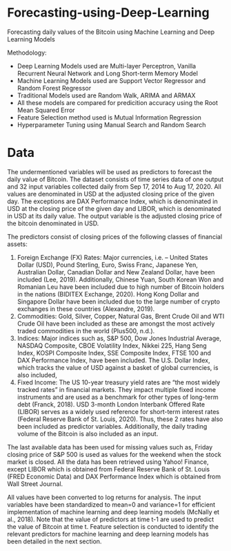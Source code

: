 # Forecasting-using-Deep-Learning
Forecasting daily values of the Bitcoin using Machine Learning and Deep Learning Models

Methodology:
- Deep Learning Models used are Multi-layer Perceptron, Vanilla Recurrent Neural Network and Long Short-term Memory Model
- Machine Learning Models used are Support Vector Regressor and Random Forest Regressor
- Traditional Models used are Random Walk, ARIMA and ARMAX
- All these models are compared for predicition accuracy using the Root Mean Squared Error
- Feature Selection method used is Mutual Information Regression
- Hyperparameter Tuning using Manual Search and Random Search

# Data
The undermentioned variables will be used as predictors to forecast the daily value of Bitcoin. The dataset consists of time series data of one output and 32 input variables collected daily from Sep 17, 2014 to Aug 17, 2020. All values are denominated in USD at the adjusted closing price of the given day. The exceptions are DAX Performance Index, which is denominated in USD at the closing price of the given day and LIBOR, which is denominated in USD at its daily value. The output variable is the adjusted closing price of the bitcoin denominated in USD.

The predictors consist of closing prices of the following classes of financial assets:
  1. Foreign Exchange (FX) Rates: Major currencies, i.e. – United States Dollar (USD), Pound Sterling, Euro, Swiss Franc, Japanese Yen, Australian Dollar, Canadian Dollar and New Zealand Dollar, have been included (Lee, 2019). Additionally, Chinese Yuan, South Korean Won and Romanian Leu have been included due to high number of Bitcoin holders in the nations (BIDITEX Exchange, 2020). Hong Kong Dollar and Singapore Dollar have been included due to the large number of crypto exchanges in these countries (Alexandre, 2019).
  2. Commodities: Gold, Silver, Copper, Natural Gas, Brent Crude Oil and WTI Crude Oil have been included as these are amongst the most actively traded commodities in the world (Plus500, n.d.).
  3. Indices: Major indices such as, S&P 500, Dow Jones Industrial Average, NASDAQ Composite, CBOE Volatility Index, Nikkei 225, Hang Seng Index, KOSPI Composite Index, SSE Composite Index, FTSE 100 and DAX Performance Index, have been included. The U.S. Dollar Index, which tracks the value of USD against a basket of global currencies, is also included,
  4. Fixed Income: The US 10-year treasury yield rates are “the most widely tracked rates” in financial markets. They impact multiple fixed income instruments and are used as a benchmark for other types of long-term debt (Franck, 2018). USD 3-month London Interbank Offered Rate (LIBOR) serves as a widely used reference for short-term interest rates (Federal Reserve Bank of St. Louis, 2020). Thus, these 2 rates have also been included as predictor variables.
Additionally, the daily trading volume of the Bitcoin is also included as an input.

The last available data has been used for missing values such as, Friday closing price of S&P 500 is used as values for the weekend when the stock market is closed. All the data has been retrieved using Yahoo! Finance, except LIBOR which is obtained from Federal Reserve Bank of St. Louis (FRED Economic Data) and DAX Performance Index which is obtained from Wall Street Journal.

All values have been converted to log returns for analysis. The input variables have been standardized to mean=0 and variance=1 for efficient implementation of machine learning and deep learning models (McNally et al., 2018). Note that the value of predictors at time t-1 are used to predict the value of Bitcoin at time t. Feature selection is conducted to identify the relevant predictors for machine learning and deep learning models has been detailed in the next section.

